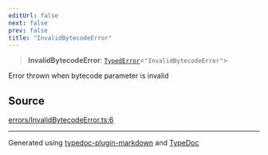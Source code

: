 ```yaml
---
editUrl: false
next: false
prev: false
title: "InvalidBytecodeError"
---
```


> **InvalidBytecodeError**: [`TypedError`](/generated/type-aliases/typederror/)\<`"InvalidBytecodeError"`\>

Error thrown when bytecode parameter is invalid

## Source

[errors/InvalidBytecodeError.ts:6](https://github.com/evmts/tevm-monorepo/blob/main/vm/api/src/errors/InvalidBytecodeError.ts#L6)

***
Generated using [typedoc-plugin-markdown](https://www.npmjs.com/package/typedoc-plugin-markdown) and [TypeDoc](https://typedoc.org/)
